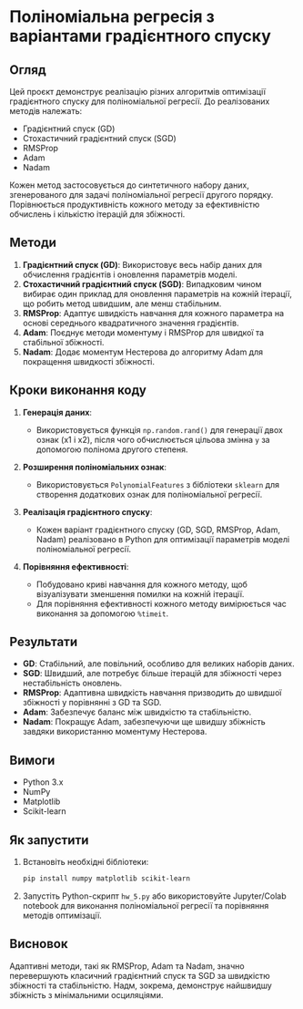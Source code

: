 
# Поліноміальна регресія з варіантами градієнтного спуску

## Огляд

Цей проєкт демонструє реалізацію різних алгоритмів оптимізації градієнтного спуску для поліноміальної регресії. До реалізованих методів належать:

- Градієнтний спуск (GD)
- Стохастичний градієнтний спуск (SGD)
- RMSProp
- Adam
- Nadam

Кожен метод застосовується до синтетичного набору даних, згенерованого для задачі поліноміальної регресії другого порядку. Порівнюється продуктивність кожного методу за ефективністю обчислень і кількістю ітерацій для збіжності.

## Методи

1. **Градієнтний спуск (GD)**: Використовує весь набір даних для обчислення градієнтів і оновлення параметрів моделі.
2. **Стохастичний градієнтний спуск (SGD)**: Випадковим чином вибирає один приклад для оновлення параметрів на кожній ітерації, що робить метод швидшим, але менш стабільним.
3. **RMSProp**: Адаптує швидкість навчання для кожного параметра на основі середнього квадратичного значення градієнтів.
4. **Adam**: Поєднує методи моментуму і RMSProp для швидкої та стабільної збіжності.
5. **Nadam**: Додає моментум Нестерова до алгоритму Adam для покращення швидкості збіжності.

## Кроки виконання коду

1. **Генерація даних**:
   - Використовується функція `np.random.rand()` для генерації двох ознак (x1 і x2), після чого обчислюється цільова змінна `y` за допомогою полінома другого степеня.

2. **Розширення поліноміальних ознак**:
   - Використовується `PolynomialFeatures` з бібліотеки `sklearn` для створення додаткових ознак для поліноміальної регресії.

3. **Реалізація градієнтного спуску**:
   - Кожен варіант градієнтного спуску (GD, SGD, RMSProp, Adam, Nadam) реалізовано в Python для оптимізації параметрів моделі поліноміальної регресії.

4. **Порівняння ефективності**:
   - Побудовано криві навчання для кожного методу, щоб візуалізувати зменшення помилки на кожній ітерації.
   - Для порівняння ефективності кожного методу вимірюється час виконання за допомогою `%timeit`.

## Результати

- **GD**: Стабільний, але повільний, особливо для великих наборів даних.
- **SGD**: Швидший, але потребує більше ітерацій для збіжності через нестабільність оновлень.
- **RMSProp**: Адаптивна швидкість навчання призводить до швидшої збіжності у порівнянні з GD та SGD.
- **Adam**: Забезпечує баланс між швидкістю та стабільністю.
- **Nadam**: Покращує Adam, забезпечуючи ще швидшу збіжність завдяки використанню моментуму Нестерова.

## Вимоги

- Python 3.x
- NumPy
- Matplotlib
- Scikit-learn

## Як запустити

1. Встановіть необхідні бібліотеки:
   ```bash
   pip install numpy matplotlib scikit-learn
   ```

2. Запустіть Python-скрипт `hw_5.py` або використовуйте Jupyter/Colab notebook для виконання поліноміальної регресії та порівняння методів оптимізації.

## Висновок

Адаптивні методи, такі як RMSProp, Adam та Nadam, значно перевершують класичний градієнтний спуск та SGD за швидкістю збіжності та стабільністю. Надм, зокрема, демонструє найшвидшу збіжність з мінімальними осциляціями.

